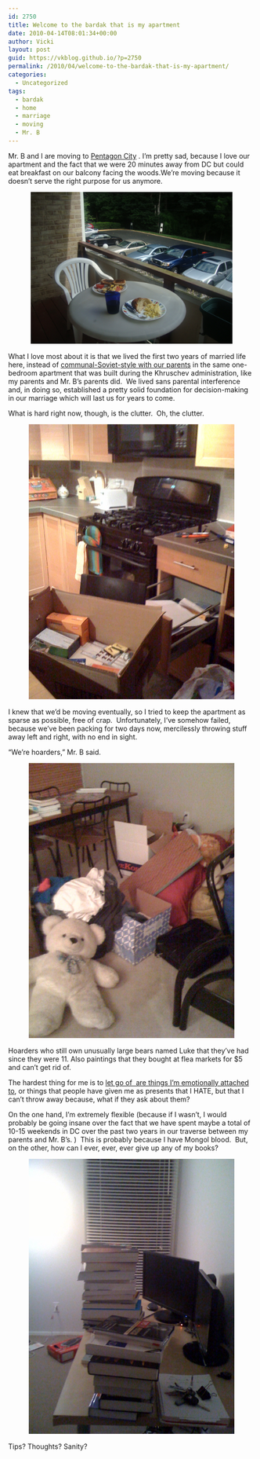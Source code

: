 ```yaml
---
id: 2750
title: Welcome to the bardak that is my apartment
date: 2010-04-14T08:01:34+00:00
author: Vicki
layout: post
guid: https://vkblog.github.io/?p=2750
permalink: /2010/04/welcome-to-the-bardak-that-is-my-apartment/
categories:
  - Uncategorized
tags:
  - bardak
  - home
  - marriage
  - moving
  - Mr. B
---
```

[](http://forum.wordreference.com/showthread.php?t=367603) 

Mr. B and I are moving to [Pentagon City](http://www.commuterpage.com/art/villages/pentcity.htm) . I&#8217;m pretty sad, because I love our apartment and the fact that we were 20 minutes away from DC but could eat breakfast on our balcony facing the woods.We&#8217;re moving because it doesn&#8217;t serve the right purpose for us anymore.

<p style="text-align: center;">
  <a href="https://raw.githubusercontent.com/vkblog/vkblog.github.io/master/public/img/2010/04/DSC01938.jpg"><img class="aligncenter size-full wp-image-2752" title="DSC01938" src="https://raw.githubusercontent.com/vkblog/vkblog.github.io/master/public/img/2010/04/DSC01938.jpg" alt="" width="412" height="309" /></a>
</p>

What I love most about it is that we lived the first two years of married life here, instead of [communal-Soviet-style with our parents](http://books.google.com/books?id=e6bKPumAX1YC&pg=PA160&lpg=PA160&dq=living+with+parents+soviet+union&source=bl&ots=CQE3aENYA7&sig=sGnO9rJPvWqQ8arkZOl0s8CAEas&hl=en&ei=-KjFS72_D4Sg9QSJpomUDg&sa=X&oi=book_result&ct=result&resnum=5&ved=0CBMQ6AEwBA#v=onepage&q&f=false) in the same one-bedroom apartment that was built during the Khruschev administration, like my parents and Mr. B&#8217;s parents did.  We lived sans parental interference and, in doing so, established a pretty solid foundation for decision-making in our marriage which will last us for years to come.

What is hard right now, though, is the clutter.  Oh, the clutter.

<p style="text-align: center;">
  <a href="https://raw.githubusercontent.com/vkblog/vkblog.github.io/master/public/img/2010/04/photo1.jpg"><img class="aligncenter size-full wp-image-2751" title="photo1" src="https://raw.githubusercontent.com/vkblog/vkblog.github.io/master/public/img/2010/04/photo1.jpg" alt="" width="420" height="560" /></a>
</p>

I knew that we&#8217;d be moving eventually, so I tried to keep the apartment as sparse as possible, free of crap.  Unfortunately, I&#8217;ve somehow failed, because we&#8217;ve been packing for two days now, mercilessly throwing stuff away left and right, with no end in sight.

&#8220;We&#8217;re hoarders,&#8221; Mr. B said.

<p style="text-align: center;">
  <a href="https://raw.githubusercontent.com/vkblog/vkblog.github.io/master/public/img/2010/04/photo2.jpg"><img class="aligncenter size-full wp-image-2754" title="photo2" src="https://raw.githubusercontent.com/vkblog/vkblog.github.io/master/public/img/2010/04/photo2.jpg" alt="" width="420" height="560" /></a>
</p>

Hoarders who still own unusually large bears named Luke that they&#8217;ve had since they were 11. Also paintings that they bought at flea markets for $5 and can&#8217;t get rid of.

The hardest thing for me is to [let go of  are things I&#8217;m emotionally attached to](http://www.psychologytoday.com/blog/women-and-happiness/201003/theres-downsizing-and-de-cluttering-why-not-just-get-rid-everything), or things that people have given me as presents that I HATE, but that I can&#8217;t throw away because, what if they ask about them?

On the one hand, I&#8217;m extremely flexible (because if I wasn&#8217;t, I would probably be going insane over the fact that we have spent maybe a total of 10-15 weekends in DC over the past two years in our traverse between my parents and Mr. B&#8217;s. )  This is probably because I have Mongol blood.  But, on the other, how can I ever, ever, ever give up any of my books?

<p style="text-align: center;">
  <a href="https://raw.githubusercontent.com/vkblog/vkblog.github.io/master/public/img/2010/04/photo3.jpg"><img class="aligncenter size-full wp-image-2755" title="photo3" src="https://raw.githubusercontent.com/vkblog/vkblog.github.io/master/public/img/2010/04/photo3.jpg" alt="" width="420" height="560" /></a>
</p>

Tips? Thoughts? Sanity?